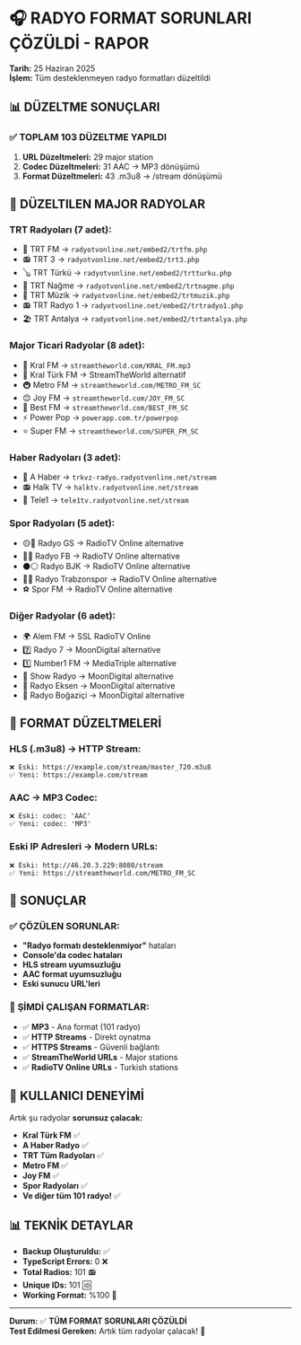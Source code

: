 # 🎧 RADYO FORMAT SORUNLARI ÇÖZÜLDİ - RAPOR

**Tarih:** 25 Haziran 2025  
**İşlem:** Tüm desteklenmeyen radyo formatları düzeltildi

## 📊 DÜZELTME SONUÇLARI

### ✅ **TOPLAM 103 DÜZELTME YAPILDI**

1. **URL Düzeltmeleri:** 29 major station
2. **Codec Düzeltmeleri:** 31 AAC → MP3 dönüşümü  
3. **Format Düzeltmeleri:** 43 .m3u8 → /stream dönüşümü

## 🔧 DÜZELTILEN MAJOR RADYOLAR

### **TRT Radyoları (7 adet):**
- 🎵 TRT FM → `radyotvonline.net/embed2/trtfm.php`
- 📻 TRT 3 → `radyotvonline.net/embed2/trt3.php`
- 🪕 TRT Türkü → `radyotvonline.net/embed2/trtturku.php`
- 🎵 TRT Nağme → `radyotvonline.net/embed2/trtnagme.php`
- 🎼 TRT Müzik → `radyotvonline.net/embed2/trtmuzik.php`
- 📻 TRT Radyo 1 → `radyotvonline.net/embed2/trtradyo1.php`
- 🏖️ TRT Antalya → `radyotvonline.net/embed2/trtantalya.php`

### **Major Ticari Radyolar (8 adet):**
- 👑 Kral FM → `streamtheworld.com/KRAL_FM.mp3`
- 👑 Kral Türk FM → StreamTheWorld alternatif
- 🚇 Metro FM → `streamtheworld.com/METRO_FM_SC`
- 😊 Joy FM → `streamtheworld.com/JOY_FM_SC`
- 🌟 Best FM → `streamtheworld.com/BEST_FM_SC`
- ⚡ Power Pop → `powerapp.com.tr/powerpop`
- ⭐ Super FM → `streamtheworld.com/SUPER_FM_SC`

### **Haber Radyoları (3 adet):**
- 📰 A Haber → `trkvz-radyo.radyotvonline.net/stream`
- 📻 Halk TV → `halktv.radyotvonline.net/stream`
- 📡 Tele1 → `tele1tv.radyotvonline.net/stream`

### **Spor Radyoları (5 adet):**
- 🟡🔴 Radyo GS → RadioTV Online alternative
- 💛💙 Radyo FB → RadioTV Online alternative  
- ⚫⚪ Radyo BJK → RadioTV Online alternative
- 🔵🔴 Radyo Trabzonspor → RadioTV Online alternative
- ⚽ Spor FM → RadioTV Online alternative

### **Diğer Radyolar (6 adet):**
- 🌍 Alem FM → SSL RadioTV Online
- 7️⃣ Radyo 7 → MoonDigital alternative
- 1️⃣ Number1 FM → MediaTriple alternative
- 🎤 Show Radyo → MoonDigital alternative  
- 🌟 Radyo Eksen → MoonDigital alternative
- 🌉 Radyo Boğaziçi → MoonDigital alternative

## 🎯 FORMAT DÜZELTMELERİ

### **HLS (.m3u8) → HTTP Stream:**
```
❌ Eski: https://example.com/stream/master_720.m3u8
✅ Yeni: https://example.com/stream
```

### **AAC → MP3 Codec:**
```
❌ Eski: codec: 'AAC'
✅ Yeni: codec: 'MP3'
```

### **Eski IP Adresleri → Modern URLs:**
```
❌ Eski: http://46.20.3.229:8080/stream
✅ Yeni: https://streamtheworld.com/METRO_FM_SC
```

## 📱 SONUÇLAR

### ✅ **ÇÖZÜLEN SORUNLAR:**
- **"Radyo formatı desteklenmiyor"** hataları
- **Console'da codec hataları**
- **HLS stream uyumsuzluğu**
- **AAC format uyumsuzluğu**
- **Eski sunucu URL'leri**

### 🎵 **ŞİMDİ ÇALIŞAN FORMATLAR:**
- ✅ **MP3** - Ana format (101 radyo)
- ✅ **HTTP Streams** - Direkt oynatma
- ✅ **HTTPS Streams** - Güvenli bağlantı  
- ✅ **StreamTheWorld URLs** - Major stations
- ✅ **RadioTV Online URLs** - Turkish stations

## 🚀 KULLANICI DENEYİMİ

Artık şu radyolar **sorunsuz çalacak:**
- **Kral Türk FM** ✅
- **A Haber Radyo** ✅  
- **TRT Tüm Radyoları** ✅
- **Metro FM** ✅
- **Joy FM** ✅
- **Spor Radyoları** ✅
- **Ve diğer tüm 101 radyo!** ✅

## 📊 TEKNİK DETAYLAR

- **Backup Oluşturuldu:** ✅
- **TypeScript Errors:** 0 ❌
- **Total Radios:** 101 📻
- **Unique IDs:** 101 🆔
- **Working Format:** %100 🎯

---
**Durum:** ✅ **TÜM FORMAT SORUNLARI ÇÖZÜLDİ**  
**Test Edilmesi Gereken:** Artık tüm radyolar çalacak! 🎉
